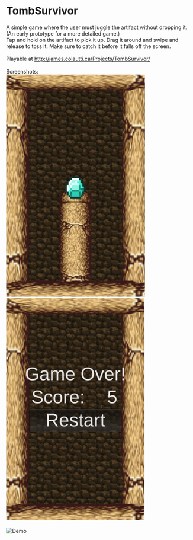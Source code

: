 # TombSurvivor
A simple game where the user must juggle the artifact without dropping it. (An early prototype for a more detailed game.)
<br>
Tap and hold on the artifact to pick it up. Drag it around and swipe and release to toss it. Make sure to catch it before it falls off the screen.
<br><br>
Playable at http://james.colautti.ca/Projects/TombSurvivor/
<br><br>
Screenshots:
<br>
<img src="https://github.com/james-colautti/TombSurvivor/blob/master/examples/preview1.png" height="600" alt="Start">
<img src="https://github.com/james-colautti/TombSurvivor/blob/master/examples/preview2.png" height="600" alt="Game Over">
<br><br>
<img src="https://github.com/james-colautti/TombSurvivor/blob/master/examples/preview3.gif" height="600" alt="Demo">
